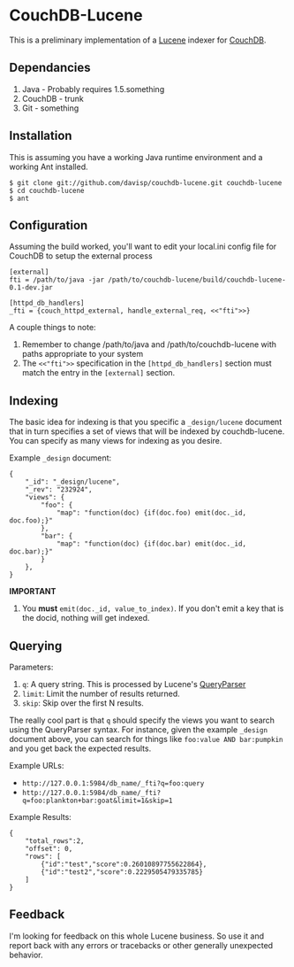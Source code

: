 CouchDB-Lucene
==============

This is a preliminary implementation of a [Lucene][lucene] indexer for [CouchDB][couchdb].

Dependancies
------------

1. Java - Probably requires 1.5.something
1. CouchDB - trunk
1. Git - something

Installation
------------

This is assuming you have a working Java runtime environment and a working
Ant installed.

    $ git clone git://github.com/davisp/couchdb-lucene.git couchdb-lucene
    $ cd couchdb-lucene
    $ ant

Configuration
-------------

Assuming the build worked, you'll want to edit your local.ini config file for CouchDB to setup the external process
    
    [external]
    fti = /path/to/java -jar /path/to/couchdb-lucene/build/couchdb-lucene-0.1-dev.jar
    
    [httpd_db_handlers]
    _fti = {couch_httpd_external, handle_external_req, <<"fti">>}

A couple things to note:

1. Remember to change /path/to/java and /path/to/couchdb-lucene with paths appropriate to your system
1. The `<<"fti">>` specification in the `[httpd_db_handlers]` section must match the entry in the `[external]` section.

Indexing
--------

The basic idea for indexing is that you specific a `_design/lucene` document that in turn specifies a set of views that will be indexed by couchdb-lucene. You can specify as many views for indexing as you desire.

Example `_design` document:

    {
        "_id": "_design/lucene",
        "_rev": "232924",
        "views": {
            "foo": {
                "map": "function(doc) {if(doc.foo) emit(doc._id, doc.foo);}"
            },
            "bar": {
                "map": "function(doc) {if(doc.bar) emit(doc._id, doc.bar);}"
            }
        },
    }

**IMPORTANT**
1. You **must** `emit(doc._id, value_to_index)`. If you don't emit a key that is the docid, nothing will get indexed.

Querying
--------

Parameters:

1. `q`: A query string. This is processed by Lucene's [QueryParser][parser]
1. `limit`: Limit the number of results returned.
1. `skip`: Skip over the first N results.

The really cool part is that `q` should specify the views you want to search using the QueryParser syntax. For instance, given the example `_design` document above, you can search for things like `foo:value AND bar:pumpkin` and you get back the expected results.

Example URLs:

* `http://127.0.0.1:5984/db_name/_fti?q=foo:query`
* `http://127.0.0.1:5984/db_name/_fti?q=foo:plankton+bar:goat&limit=1&skip=1`

Example Results:

    {
        "total_rows":2,
        "offset": 0,
        "rows": [
            {"id":"test","score":0.26010897755622864},
            {"id":"test2","score":0.2229505479335785}
        ]
    }

Feedback
--------

I'm looking for feedback on this whole Lucene business. So use it and report back with any errors or tracebacks or other generally unexpected behavior.

[couchdb]: http://incubator.apache.org/couchdb/ "Apache CouchDB"
[lucene]: http://lucene.apache.org/java/docs/index.html "Java Lucene"
[parser]: http://lucene.apache.org/java/2_4_0/api/core/org/apache/lucene/queryParser/QueryParser.html "QueryParser"
